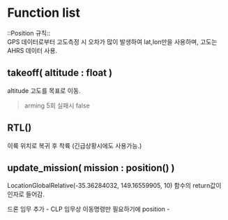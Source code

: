 # Function list
::Position 규칙::  
GPS 데이터로부터 고도측정 시 오차가 많이 발생하여 lat,lon만을 사용하며, 고도는 AHRS 데이터 사용.

## takeoff( altitude : float )
altitude 고도를 목표로 이동.
> arming 5회 실패시 false
## RTL()
이륙 위치로 복귀 후 착륙 (긴급상황시에도 사용가능.)

## update_mission( mission : position() )
LocationGlobalRelative(-35.36284032, 149.16559905, 10) 함수의 return값이 인자로 들어감.

드론 임무 추가
*-* CLP 임무상 이동명령만 필요하기에 position *-*